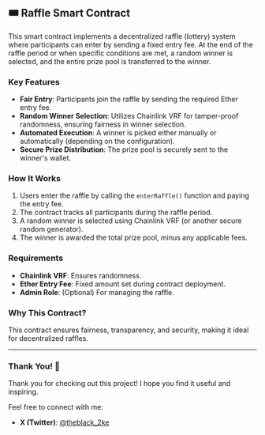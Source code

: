 ## 🎟️ Raffle Smart Contract

This smart contract implements a decentralized raffle (lottery) system where participants can enter by sending a fixed entry fee. At the end of the raffle period or when specific conditions are met, a random winner is selected, and the entire prize pool is transferred to the winner.

### Key Features
- **Fair Entry**: Participants join the raffle by sending the required Ether entry fee.
- **Random Winner Selection**: Utilizes Chainlink VRF for tamper-proof randomness, ensuring fairness in winner selection.
- **Automated Execution**: A winner is picked either manually or automatically (depending on the configuration).
- **Secure Prize Distribution**: The prize pool is securely sent to the winner's wallet.

### How It Works
1. Users enter the raffle by calling the `enterRaffle()` function and paying the entry fee.
2. The contract tracks all participants during the raffle period.
3. A random winner is selected using Chainlink VRF (or another secure random generator).
4. The winner is awarded the total prize pool, minus any applicable fees.

### Requirements
- **Chainlink VRF**: Ensures randomness.
- **Ether Entry Fee**: Fixed amount set during contract deployment.
- **Admin Role**: (Optional) For managing the raffle.

### Why This Contract?
This contract ensures fairness, transparency, and security, making it ideal for decentralized raffles.

---

### Thank You! 🙏
Thank you for checking out this project! I hope you find it useful and inspiring.

Feel free to connect with me:
- **X (Twitter)**: [@theblack_2ke](https://x.com/theblack_2ke)


